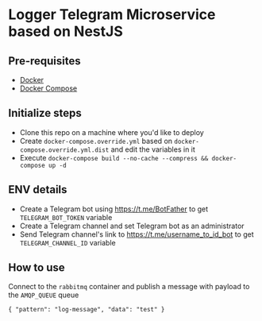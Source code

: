 # Logger Telegram Microservice based on NestJS

## Pre-requisites

- [Docker](https://docs.docker.com/install/)
- [Docker Compose](https://docs.docker.com/compose/install/)

## Initialize steps

- Clone this repo on a machine where you'd like to deploy
- Create `docker-compose.override.yml` based on `docker-compose.override.yml.dist` and edit the variables in it
- Execute `docker-compose build --no-cache --compress && docker-compose up -d`

## ENV details
- Create a Telegram bot using https://t.me/BotFather to get `TELEGRAM_BOT_TOKEN` variable
- Create a Telegram channel and set Telegram bot as an administrator
- Send Telegram channel's link to https://t.me/username_to_id_bot to get `TELEGRAM_CHANNEL_ID` variable

## How to use

Connect to the `rabbitmq` container and publish a message with payload to the `AMQP_QUEUE` queue
```
{ "pattern": "log-message", "data": "test" }
```
